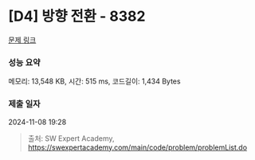# [D4] 방향 전환 - 8382 

[문제 링크](https://swexpertacademy.com/main/code/problem/problemDetail.do?contestProbId=AWyNQrCahHcDFAVP) 

### 성능 요약

메모리: 13,548 KB, 시간: 515 ms, 코드길이: 1,434 Bytes

### 제출 일자

2024-11-08 19:28



> 출처: SW Expert Academy, https://swexpertacademy.com/main/code/problem/problemList.do